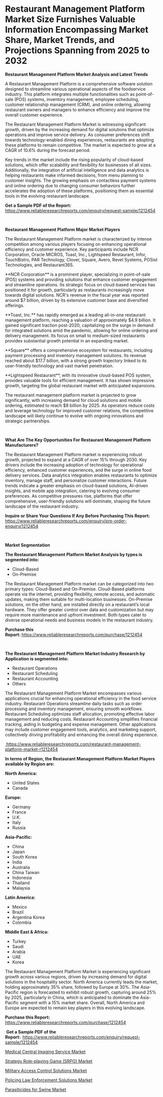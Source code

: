 <p><h1>Restaurant Management Platform Market Size Furnishes Valuable Information Encompassing Market Share, Market Trends, and Projections Spanning from 2025 to 2032</h1></p><p><strong>Restaurant Management Platform Market Analysis and Latest Trends</strong></p>
<p><p>A Restaurant Management Platform is a comprehensive software solution designed to streamline various operational aspects of the foodservice industry. This platform integrates multiple functionalities such as point-of-sale (POS) systems, inventory management, employee scheduling, customer relationship management (CRM), and online ordering, allowing restaurant owners and managers to enhance efficiency and improve the overall customer experience.</p><p>The Restaurant Management Platform Market is witnessing significant growth, driven by the increasing demand for digital solutions that optimize operations and improve service delivery. As consumer preferences shift towards technology-enabled dining experiences, restaurants are adopting these platforms to remain competitive. The market is expected to grow at a CAGR of 10.6% during the forecast period. </p><p>Key trends in the market include the rising popularity of cloud-based solutions, which offer scalability and flexibility for businesses of all sizes. Additionally, the integration of artificial intelligence and data analytics is helping restaurants make informed decisions, from menu planning to customer insights. The growing emphasis on contactless payment systems and online ordering due to changing consumer behaviors further accelerates the adoption of these platforms, positioning them as essential tools in the evolving restaurant landscape.</p></p>
<p><strong>Get a Sample PDF of the Report:&nbsp;</strong> <a href="https://www.reliableresearchreports.com/enquiry/request-sample/1212454?utm_campaign=36&utm_medium=2&utm_source=Github&utm_content=ia&utm_term=24032025&utm_id=restaurant-management-platform">https://www.reliableresearchreports.com/enquiry/request-sample/1212454</a></p>
<p>&nbsp;</p>
<p><strong>Restaurant Management Platform Major Market Players</strong></p>
<p><p>The Restaurant Management Platform market is characterized by intense competition among various players focusing on enhancing operational efficiency and customer experience. Key participants include NCR Corporation, Oracle MICROS, Toast, Inc., Lightspeed Restaurant, Infor, TouchBistro, PAR Technology, Clover, Square, Avero, Revel Systems, POSist Technologies, and Restaurant365.</p><p>**NCR Corporation** is a prominent player, specializing in point-of-sale (POS) systems and providing solutions that enhance customer engagement and streamline operations. Its strategic focus on cloud-based services has positioned it for growth, particularly as restaurants increasingly move towards digital solutions. NCR's revenue in the fiscal year was reported around $7 billion, driven by its extensive customer base and diversified offerings.</p><p>**Toast, Inc.** has rapidly emerged as a leading all-in-one restaurant management platform, reaching a valuation of approximately $4.9 billion. It gained significant traction post-2020, capitalizing on the surge in demand for integrated solutions amid the pandemic, allowing for online ordering and delivery management. Its focus on small to medium-sized restaurants provides substantial growth potential in an expanding market.</p><p>**Square** offers a comprehensive ecosystem for restaurants, including payment processing and inventory management solutions. Its revenue reached about $17.7 billion, with a strong growth trajectory linked to its user-friendly technology and vast market penetration.</p><p>**Lightspeed Restaurant**, with its innovative cloud-based POS system, provides valuable tools for efficient management. It has shown impressive growth, targeting the global restaurant market with anticipated expansions.</p><p>The restaurant management platform market is projected to grow significantly, with increasing demand for cloud solutions and mobile ordering, estimated to reach $8 billion by 2025. As operators reduce costs and leverage technology for improved customer relations, the competitive landscape will likely continue to evolve with ongoing innovations and strategic partnerships.</p></p>
<p>&nbsp;</p>
<p><strong>What Are The Key Opportunities For Restaurant Management Platform Manufacturers?</strong></p>
<p><p>The Restaurant Management Platform market is experiencing robust growth, projected to expand at a CAGR of over 15% through 2030. Key drivers include the increasing adoption of technology for operational efficiency, enhanced customer experiences, and the surge in online food delivery services. Data analytics integration enables restaurants to optimize inventory, manage staff, and personalize customer interactions. Future trends indicate a greater emphasis on cloud-based solutions, AI-driven insights, and mobile app integration, catering to evolving consumer preferences. As competitive pressures rise, platforms that offer comprehensive, user-friendly solutions will dominate, shaping the future landscape of the restaurant industry.</p></p>
<p><strong>Inquire or Share Your Questions If Any Before Purchasing This Report:</strong> <a href="https://www.reliableresearchreports.com/enquiry/pre-order-enquiry/1212454?utm_campaign=36&utm_medium=2&utm_source=Github&utm_content=ia&utm_term=24032025&utm_id=restaurant-management-platform">https://www.reliableresearchreports.com/enquiry/pre-order-enquiry/1212454</a></p>
<p>&nbsp;</p>
<p><strong>Market Segmentation</strong></p>
<p><strong>The Restaurant Management Platform Market Analysis by types is segmented into:</strong></p>
<p><ul><li>Cloud-Based</li><li>On-Premise</li></ul></p>
<p><p>The Restaurant Management Platform market can be categorized into two primary types: Cloud-Based and On-Premise. Cloud-Based platforms operate via the internet, providing flexibility, remote access, and automatic updates, making them suitable for multi-location businesses. On-Premise solutions, on the other hand, are installed directly on a restaurant’s local hardware. They offer greater control over data and customization but may require more maintenance and upfront investment. Both types cater to diverse operational needs and business models in the restaurant industry.</p></p>
<p><strong>Purchase this Report:&nbsp;</strong><a href="https://www.reliableresearchreports.com/purchase/1212454?utm_campaign=36&utm_medium=2&utm_source=Github&utm_content=ia&utm_term=24032025&utm_id=restaurant-management-platform">https://www.reliableresearchreports.com/purchase/1212454</a></p>
<p>&nbsp;</p>
<p><strong>The Restaurant Management Platform Market Industry Research by Application is segmented into:</strong></p>
<p><ul><li>Restaurant Operations</li><li>Restaurant Scheduling</li><li>Restaurant Accounting</li><li>Others</li></ul></p>
<p><p>The Restaurant Management Platform Market encompasses various applications crucial for enhancing operational efficiency in the food service industry. Restaurant Operations streamline daily tasks such as order processing and inventory management, ensuring smooth workflows. Restaurant Scheduling optimizes staff allocation, promoting effective labor management and reducing costs. Restaurant Accounting simplifies financial tracking, aiding in budgeting and expense management. Other applications may include customer engagement tools, analytics, and marketing support, collectively driving profitability and enhancing the overall dining experience.</p></p>
<p><a href="https://www.reliableresearchreports.com/restaurant-management-platform-market-r1212454?utm_campaign=36&utm_medium=2&utm_source=Github&utm_content=ia&utm_term=24032025&utm_id=restaurant-management-platform">&nbsp;https://www.reliableresearchreports.com/restaurant-management-platform-market-r1212454</a></p>
<p><strong>In terms of Region, the Restaurant Management Platform Market Players available by Region are:</strong></p>
<p>
    <p> <strong> North America: </strong>
        <ul>
            <li>United States</li>
            <li>Canada</li>
        </ul>
        </p> 
    <p> <strong> Europe: </strong>
        <ul>
            <li>Germany</li>
            <li>France</li>
            <li>U.K.</li>
            <li>Italy</li>
            <li>Russia</li>
        </ul>
        </p> 
    <p> <strong> Asia-Pacific: </strong>
        <ul>
            <li>China</li>
            <li>Japan</li>
            <li>South Korea</li>
            <li>India</li>
            <li>Australia</li>
            <li>China Taiwan</li>
            <li>Indonesia</li>
            <li>Thailand</li>
            <li>Malaysia</li>
        </ul>
        </p> 
    <p> <strong> Latin America: </strong>
        <ul>
            <li>Mexico</li>
            <li>Brazil</li>
            <li>Argentina Korea</li>
            <li>Colombia</li>
        </ul>
        </p> 
    <p> <strong> Middle East & Africa: </strong>
        <ul>
            <li>Turkey</li>
            <li>Saudi</li>
            <li>Arabia</li>
            <li>UAE</li>
            <li>Korea</li>
        </ul>
    </p>
    </p>
<p><p>The Restaurant Management Platform Market is experiencing significant growth across various regions, driven by increasing demand for digital solutions in the hospitality sector. North America currently leads the market, holding approximately 35% share, followed by Europe at 30%. The Asia-Pacific region is forecasted to exhibit robust growth, capturing around 25% by 2025, particularly in China, which is anticipated to dominate the Asia-Pacific segment with a 15% market share. Overall, North America and Europe are expected to remain key players in this evolving landscape.</p></p>
<p><strong>Purchase this Report: </strong><a href="https://www.reliableresearchreports.com/purchase/1212454?utm_campaign=36&utm_medium=2&utm_source=Github&utm_content=ia&utm_term=24032025&utm_id=restaurant-management-platform">https://www.reliableresearchreports.com/purchase/1212454</a></p>
<p>&nbsp;<strong>Get a Sample PDF of the Report:&nbsp;&nbsp;</strong><a href="https://www.reliableresearchreports.com/enquiry/request-sample/1212454?utm_campaign=36&utm_medium=2&utm_source=Github&utm_content=ia&utm_term=24032025&utm_id=restaurant-management-platform">https://www.reliableresearchreports.com/enquiry/request-sample/1212454</a></p>
<p><strong></strong></p>
<p><p><a href="https://github.com/gackesaizaze/Market-Research-Report-List-1/blob/main/medical-central-imaging-service-market.md?utm_campaign=36&utm_medium=2&utm_source=Github&utm_content=ia&utm_term=24032025&utm_id=restaurant-management-platform">Medical Central Imaging Service Market</a></p><p><a href="https://github.com/izetajhazuga/Market-Research-Report-List-1/blob/main/strategy-role-playing-game-srpg-market.md?utm_campaign=36&utm_medium=2&utm_source=Github&utm_content=ia&utm_term=24032025&utm_id=restaurant-management-platform">Strategy Role-playing Game (SRPG) Market</a></p><p><a href="https://github.com/mafuzakirju/Market-Research-Report-List-1/blob/main/military-access-control-solutions-market.md?utm_campaign=36&utm_medium=2&utm_source=Github&utm_content=ia&utm_term=24032025&utm_id=restaurant-management-platform">Military Access Control Solutions Market</a></p><p><a href="https://github.com/keolalelekr8/Market-Research-Report-List-1/blob/main/policing-law-enforcement-solutions-market.md?utm_campaign=36&utm_medium=2&utm_source=Github&utm_content=ia&utm_term=24032025&utm_id=restaurant-management-platform">Policing Law Enforcement Solutions Market</a></p><p><a href="https://github.com/Mayankdeswa/Market-Research-Report-List-1/blob/main/parasiticides-for-swine-market.md?utm_campaign=36&utm_medium=2&utm_source=Github&utm_content=ia&utm_term=24032025&utm_id=restaurant-management-platform">Parasiticides for Swine Market</a></p></p>